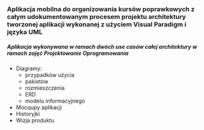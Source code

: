 <h3> Aplikacja mobilna do organizowania kursów poprawkowych z całym udokumentowanym
procesem projektu architektury tworzonej aplikacji wykonanej z użyciem Visual Paradigm i języka UML</h3>
<h5>Aplikacja wykonywana w ramach dwóch use casów całej architektury w ramach zajęć Projektowanie Oprogramowania</h5>
  <ul>
    <li> Diagramy: 
      <ul>
        <li>przypadków użycia</li>
        <li>pakietów </li>
        <li>rozmieszczenia </li>
        <li>ERD </li>
        <li>modelu informacyjnego</li>
      </ul>
    <li>Mocqupy aplikacji</li>
    <li>Historyjki</li>
    <li>Wizja produktu</li>
  </ul>
